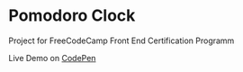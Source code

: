 # Pomodoro Clock

Project for FreeCodeCamp Front End Certification Programm  

Live Demo on [CodePen](https://codepen.io/Koshkarik/full/LyOmzX/)

